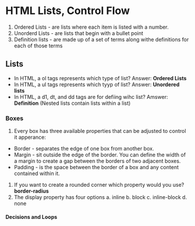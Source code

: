 # HTML Lists, Control Flow 
 1. Ordered Lists - are lists where each item is listed with a number.
 1. Unorderd Lists - are lists that begin with a bullet point 
 1. Definition lists - are made up of a set of terms along withe definitions for each of those terms
## Lists
 - In HTML, a ol tags represents which type of list? Answer: **Ordered Lists**
 - In HTML, a ul tags represents which tyyp of list? Answer: **Unordered lists**
 - In HTML, a d1, dt, and dd tags are for defiing wihc list? Amswer: **Definition**
   (Nested lists contain lists within a list)
### Boxes
 1. Every box has three available properties that can be adjusted to control it apperance:
   - Border - separates the edge of one box from another box.
   - Margin - sit outside the edge of the border. You can define the width of a margin to create a gap between the borders of two adjacent boxes.
   - Padding - is the space between the border of a box and any content contained within it.
 1. If you want to create a rounded corner which property would you use? **border-radius**
 1. The display property has four options a. inline b. block c. inline-block d. none

#### Decisions and Loops


